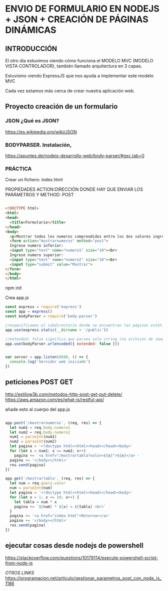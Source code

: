 # ENVIO DE FORMULARIO EN NODEJS + JSON + CREACIÓN DE PÁGINAS DINÁMICAS 

## INTRODUCCIÓN

El otro día estuvimos viendo cómo funciona el MODELO MVC (MODELO VISTA CONTROLADOR), también llamado arquitectura en 3 capas.

Estuvismo viendo ExpressJS que nos ayuda a implementar este modelo MVC

Cada vez estamos más cerca de crear nuestra aplicación web.

## Proyecto creación de un formulario

### JSON ¿Qué es JSON?

https://es.wikipedia.org/wiki/JSON

### BODYPARSER. Instalación, 

https://apuntes.de/nodejs-desarrollo-web/body-parser/#gsc.tab=0

### PRÁCTICA 

Crear un fichero: index.html

PROPIEDADES ACTION:DIRECCIÓN DONDE HAY QUE ENVIAR LOS PARÁMETROS Y METHOD: POST

```html

<!DOCTYPE html>
<html>
<head>
  <title>Formulario</title>
</head>
<body>
  <p>Mostrar todos los numeros comprendidos entre los dos valores ingresados de uno en uno.</p>
  <form action="mostrarnumeros" method="post">
  Ingrese numero inferior:
  <input type="text" name="numero1" size="10"><br>
  Ingrese numero superior:
  <input type="text" name="numero2" size="10"><br>
  <input type="submit" value="Mostrar">
</form>
</body>
</html>

```
npm init

Crea app.js

```js
const express = require('express')
const app = express()
const bodyParser = require('body-parser')

//especificamos el subdirectorio donde se encuentran las páginas estáticas
app.use(express.static(__dirname + '/public'))

//extended: false significa que parsea solo string (no archivos de imagenes por ejemplo)
app.use(bodyParser.urlencoded({ extended: false }))


var server = app.listen(8888, () => {
  console.log('Servidor web iniciado')
})

```
## peticiones POST GET

http://estilow3b.com/metodos-http-post-get-put-delete/
https://aws.amazon.com/es/what-is/restful-api/

añade esto al cuerpo del app.js

```js

app.post('/mostrarnumeros', (req, res) => {
  let num1 = req.body.numero1
  let num2 = req.body.numero2
  num1 = parseInt(num1)
  num2 = parseInt(num2)
  let pagina = '<!doctype html><html><head></head><body>'
  for (let x = num1; x <= num2; x++)
    pagina += `<a href="/mostrartabla?valor=${x}">${x}</a> - `
  pagina += '</body></html>'
  res.send(pagina)
})

app.get('/mostrartabla', (req, res) => {
  let num = req.query.valor
  num = parseInt(num)
  let pagina = '<!doctype html><html><head></head><body>'
  for (let x = 1; x <= 10; x++) {
    let tabla = num * x
    pagina += `${num} * ${x} = ${tabla} <br>`
  }
  pagina += '<a href="index.html">Retornar</a>'
  pagina += '</body></html>'
  res.send(pagina)
})
```

## ejecutar cosas desde nodejs de powershell
https://stackoverflow.com/questions/10179114/execute-powershell-script-from-node-js

*OTROS LINKS*
https://programacion.net/articulo/gestionar_parametros_post_con_node_js_1186

